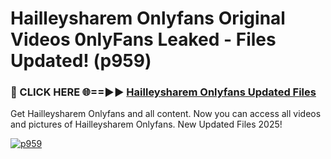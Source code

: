 # Hailleysharem Onlyfans Original Videos 0nlyFans Leaked - Files Updated! (p959)

<h3>🔴 CLICK HERE 🌐==►► <a href="https://tinyurl.com/2m67pmp6" rel="nofollow">Hailleysharem Onlyfans Updated Files</a></h3>

Get Hailleysharem Onlyfans and all content. Now you can access all videos and pictures of Hailleysharem Onlyfans. New Updated Files 2025!

[![p959](https://i.imgur.com/H4QAA4z.gif)](https://tinyurl.com/2m67pmp6)